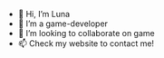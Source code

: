 - 👋 Hi, I’m Luna
- 👀 I’m a game-developer
- 💞️ I’m looking to collaborate on game
- 📫 Check my website to contact me!
